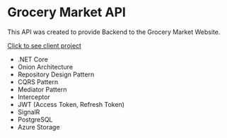 # Grocery Market API

This API was created to provide Backend to the Grocery Market Website.

[Click to see client project](https://github.com/cnsbelirdi/grocery-market-client)

* .NET Core
* Onion Architecture
* Repository Design Pattern
* CQRS Pattern
* Mediator Pattern
* Interceptor
* JWT (Access Token, Refresh Token)
* SignalR
* PostgreSQL
* Azure Storage
